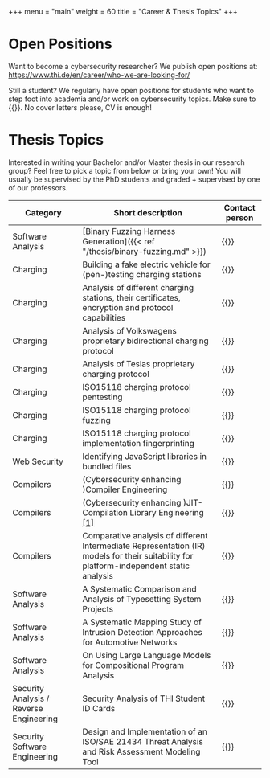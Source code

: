 +++
menu = "main"
weight = 60
title = "Career & Thesis Topics"
+++

# Open Positions

Want to become a cybersecurity researcher?
We publish open positions at:
https://www.thi.de/en/career/who-we-are-looking-for/

Still a student?
We regularly have open positions for students who want to step foot into academia and/or work on cybersecurity topics. Make sure to {{<cloakemail display="send us an E-Mail!" address="jakob.loew@thi.de">}}.
No cover letters please, CV is enough!

# Thesis Topics

Interested in writing your Bachelor and/or Master thesis in our research group?
Feel free to pick a topic from below or bring your own!
You will usually be supervised by the PhD students and graded + supervised by one of our professors.

| Category | Short description | Contact person |
| -------- | ----------------- | -------------- |
| Software Analysis | [Binary Fuzzing Harness Generation]({{< ref "/thesis/binary-fuzzing.md" >}}) | {{<cloakemail display="Dominik Bayerl" address="dominik.bayerl@carissma.eu">}} |
| Charging | Building a fake electric vehicle for (pen-)testing charging stations | {{<cloakemail display="Jakob Löw" address="jakob.loew@carissma.eu">}} |
| Charging | Analysis of different charging stations, their certificates, encryption and protocol capabilities | {{<cloakemail display="Jakob Löw" address="jakob.loew@carissma.eu">}} |
| Charging | Analysis of Volkswagens proprietary bidirectional charging protocol | {{<cloakemail display="Jakob Löw" address="jakob.loew@carissma.eu">}} |
| Charging | Analysis of Teslas proprietary charging protocol | {{<cloakemail display="Jakob Löw" address="jakob.loew@carissma.eu">}} |
| Charging | ISO15118 charging protocol pentesting | {{<cloakemail display="Jakob Löw" address="jakob.loew@carissma.eu">}} |
| Charging | ISO15118 charging protocol fuzzing | {{<cloakemail display="Jakob Löw" address="jakob.loew@carissma.eu">}} |
| Charging | ISO15118 charging protocol implementation fingerprinting | {{<cloakemail display="Jakob Löw" address="jakob.loew@carissma.eu">}} |
| Web Security | Identifying JavaScript libraries in bundled files | {{<cloakemail display="Jakob Löw" address="jakob.loew@carissma.eu">}} |
| Compilers | (Cybersecurity enhancing )Compiler Engineering | {{<cloakemail display="Jakob Löw" address="jakob.loew@carissma.eu">}} |
| Compilers | (Cybersecurity enhancing )JIT-Compilation Library Engineering [[1]](https://www.gnu.org/software/libjit/) | {{<cloakemail display="Jakob Löw" address="jakob.loew@carissma.eu">}} |
| Compilers | Comparative analysis of different Intermediate Representation (IR) models for their suitability for platform-independent static analysis | {{<cloakemail display="Jakob Löw" address="jakob.loew@carissma.eu">}} |
| Software Analysis | A Systematic Comparison and Analysis of Typesetting System Projects | {{<cloakemail display="Thomas Hutzelmann" address="thomas.hutzelmann@thi.de">}} |
| Software Analysis | A Systematic Mapping Study of Intrusion Detection Approaches for Automotive Networks | {{<cloakemail display="Thomas Hutzelmann" address="thomas.hutzelmann@thi.de">}} |
| Software Analysis | On Using Large Language Models for Compositional Program Analysis | {{<cloakemail display="Thomas Hutzelmann" address="thomas.hutzelmann@thi.de">}} |
| Security Analysis / Reverse Engineering | Security Analysis of THI Student ID Cards | {{<cloakemail display="Claudius Laves" address="claudius.laves@carissma.eu">}} |
| Security Software Engineering | Design and Implementation of an ISO/SAE 21434 Threat Analysis and Risk Assessment Modeling Tool | {{<cloakemail display="Claudius Laves" address="claudius.laves@carissma.eu">}} |
